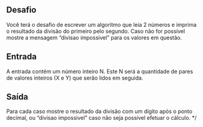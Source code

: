 ## Desafio

Você terá o desafio de escrever um algoritmo que leia 2 números e imprima o resultado da divisão do primeiro pelo segundo. 
Caso não for possível mostre a mensagem “divisao impossivel” para os valores em questão.

## Entrada

A entrada contém um número inteiro N. Este N será a quantidade de pares de valores inteiros (X e Y) que serão lidos em seguida.

## Saída

Para cada caso mostre o resultado da divisão com um dígito após o ponto decimal, 
ou “divisao impossivel” caso não seja possível efetuar o cálculo. */
